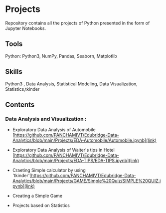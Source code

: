 
# Projects
Repository contains all the projects of Python presented in the form of Jupyter Notebooks.

## Tools

Python: Python3, NumPy, Pandas, Seaborn, Matplotlib

## Skills

Python3 , Data Analysis, Statistical Modeling, Data Visualization, Statistics,tkinder

## Contents

 ### Data Analysis and Visualization :

  * Exploratory Data Analysis of Automobile
  [https://github.com/PANCHAMIVT/Edubridge-Data-Analytics/blob/main/Projects/EDA-Automobile/Automobile.ipynb](link)
  
  * Exploratory Data Analysis of Waiter's tips in Hotel
  [https://github.com/PANCHAMIVT/Edubridge-Data-Analytics/blob/main/Projects/EDA-TIPS/EDA-TIPS.ipynb](link)
  
  * Craeting Simple calculator by using 'tkinder'[https://github.com/PANCHAMIVT/Edubridge-Data-Analytics/blob/main/Projects/GAME/Simple%20Quiz/SIMPLE%20QUIZ.ipynb](link)
  * Creating a Simple Game
  * Projects based on Statistics

